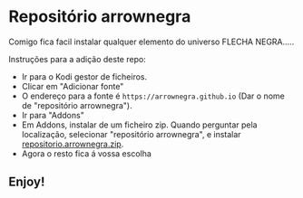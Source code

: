 # Repositório arrownegra
Comigo fica facil instalar qualquer elemento do universo FLECHA NEGRA.....

Instruções para a adição deste repo:


<p align="left">
  <ul>
    <li>Ir para o Kodi gestor de ficheiros.</li>
    <li>Clicar em "Adicionar fonte"</li>
    <li>O endereço para a fonte é <code>https://arrownegra.github.io</code> (Dar o nome de "repositório arrownegra").</li>
    <li>Ir para "Addons"</li>
    <li>Em Addons, instalar de um ficheiro zip. Quando perguntar pela localização, selecionar "repositório arrownegra", e instalar <a href="plugin.program.flechanegra.zip">repositorio.arrownegra.zip</a>.</li>  
    <li>Agora o resto fica á vossa escolha</li>
  </ul>
</p>

## Enjoy!
